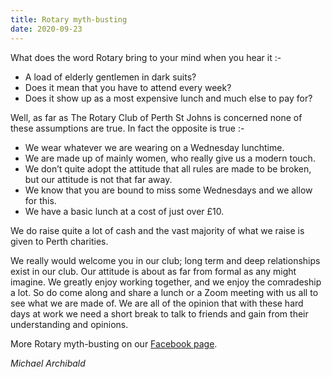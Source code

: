 ```yaml
---
title: Rotary myth-busting
date: 2020-09-23
---
```

What does the word Rotary bring to your mind when you hear it :-

- A load of elderly gentlemen in dark suits?
- Does it mean that you have to attend every week?
- Does it show up as a most expensive lunch and much else to pay for?

Well, as far as The Rotary Club of Perth St Johns is concerned none of these assumptions are true. In fact the opposite is true :-

- We wear whatever we are wearing on a Wednesday lunchtime.
- We are made up of mainly women, who really give us a modern touch.
- We don’t quite adopt the attitude that all rules are made to be broken, but our attitude is not that far away.
- We know that you are bound to miss some Wednesdays and we allow for this.
- We have a basic lunch at a cost of just over £10.

We do raise quite a lot of cash and the vast majority of what we raise is given to Perth charities.

We really would welcome you in our club; long term and deep relationships exist in our club. 
Our attitude is about as far from formal as any might imagine. We greatly enjoy working together, and we enjoy the comradeship a lot.
So do come along and share a lunch or a Zoom meeting with us all to see what we are made of.
We are all of the opinion that with these hard days at work we need a short break to talk to friends and gain from their understanding and opinions.

More Rotary myth-busting on our [Facebook page](https://www.facebook.com/perthsjrotary/).

*Michael Archibald*

